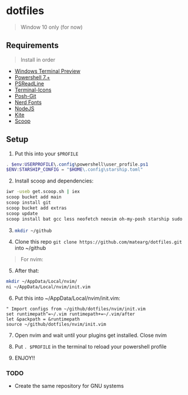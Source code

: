 # dotfiles

> Window 10 only (for now)

## Requirements

> Install in order

- [Windows Terminal Preview](https://github.com/microsoft/terminal)
- [Powershell 7.+](https://docs.microsoft.com/en-us/powershell/scripting/install/installing-powershell-on-windows?view=powershell-7.2)
- [PSReadLine](https://github.com/PowerShell/PSReadLine)
- [Terminal-Icons](https://github.com/devblackops/Terminal-Icons)
- [Posh-Git](https://github.com/dahlbyk/posh-git)
- [Nerd Fonts](https://www.nerdfonts.com)
- [NodeJS](https://nodejs.org/es/)
- [Kite](https://www.kite.com/)
- [Scoop](https://scoop.sh/)

## Setup

1. Put this into your `$PROFILE`

```ps1
. $env:USERPROFILE\.config\powershell\user_profile.ps1
$ENV:STARSHIP_CONFIG = "$HOME\.config\starship.toml"
```

2. Install scoop and dependencies:

```sh
iwr -useb get.scoop.sh | iex
scoop bucket add main
scoop install git
scoop bucket add extras
scoop update
scoop install bat gcc less neofetch neovim oh-my-posh starship sudo
```

3. ```sh
   mkdir ~/github
   ```

4. Clone this repo `git clone https://github.com/matearg/dotfiles.git` into ~/github

> For nvim:

5. After that:

```sh
mkdir ~/AppData/Local/nvim/
ni ~/AppData/Local/nvim/init.vim
```

6. Put this into ~/AppData/Local/nvim/init.vim:

```vimscript
" Import configs from ~/github/dotfiles/nvim/init.vim
set runtimepath^=~/.vim runtimepath+=~/.vim/after
let &packpath = &runtimepath
source ~/github/dotfiles/nvim/init.vim
```

7. Open nvim and wait until your plugins get installed. Close nvim

8. Put `. $PROFILE` in the terminal to reload your powershell profile

9. ENJOY!!

### TODO

- Create the same repository for GNU systems
